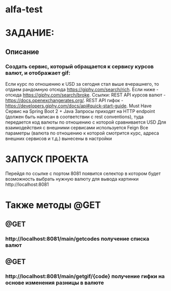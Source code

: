 # alfa-test

# ЗАДАНИЕ:
## Описание
### Создать сервис, который обращается к сервису курсов валют, и отображает gif:
Если курс по отношению к USD за сегодня стал выше вчерашнего, то отдаем рандомную отсюда https://giphy.com/search/rich.
Если ниже - отсюда https://giphy.com/search/broke.
Ссылки:
REST API курсов валют - https://docs.openexchangerates.org/.
REST API гифок - https://developers.giphy.com/docs/api#quick-start-guide.
Must Have
Сервис на Spring Boot 2 + Java
Запросы приходят на HTTP endpoint (должен быть написан в соответствии с rest conventions), туда передается код валюты по отношению с которой сравнивается USD
Для взаимодействия с внешними сервисами используется Feign
Все параметры (валюта по отношению к которой смотрится курс, адреса внешних сервисов и т.д.) вынесены в настройки

#   ЗАПУСК ПРОЕКТА
Перейдя по ссылке с портом 8081 появится селектор в котором будет возможность выбрать нужную валюту для вывода картинки
http://localhost:8081 

# Также методы @GET
## @GET
### http://localhost:8081/main/getcodes получение списка валют

## @GET
### http://localhost:8081/main/getgif/{code} получение гифки на основе изменения разницы в валюте
